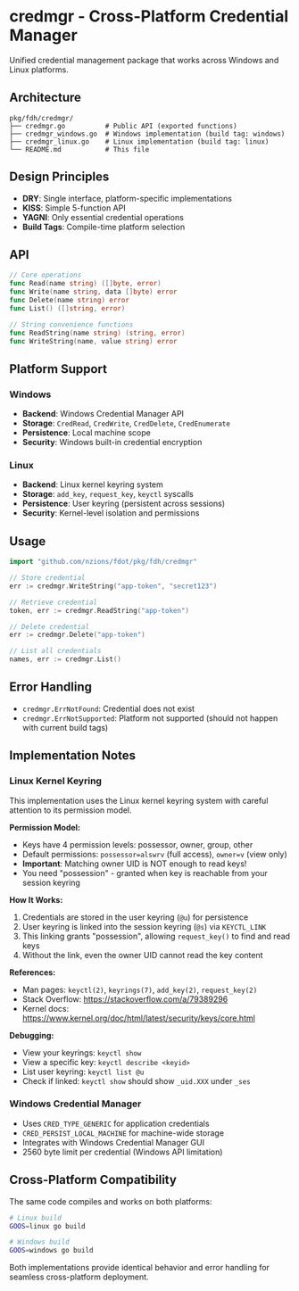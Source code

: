 # credmgr - Cross-Platform Credential Manager

Unified credential management package that works across Windows and Linux platforms.

## Architecture

```
pkg/fdh/credmgr/
├── credmgr.go          # Public API (exported functions)
├── credmgr_windows.go  # Windows implementation (build tag: windows)
├── credmgr_linux.go    # Linux implementation (build tag: linux)
└── README.md           # This file
```

## Design Principles

- **DRY**: Single interface, platform-specific implementations
- **KISS**: Simple 5-function API
- **YAGNI**: Only essential credential operations
- **Build Tags**: Compile-time platform selection

## API

```go
// Core operations
func Read(name string) ([]byte, error)
func Write(name string, data []byte) error
func Delete(name string) error
func List() ([]string, error)

// String convenience functions
func ReadString(name string) (string, error)
func WriteString(name, value string) error
```

## Platform Support

### Windows
- **Backend**: Windows Credential Manager API
- **Storage**: `CredRead`, `CredWrite`, `CredDelete`, `CredEnumerate`
- **Persistence**: Local machine scope
- **Security**: Windows built-in credential encryption

### Linux  
- **Backend**: Linux kernel keyring system
- **Storage**: `add_key`, `request_key`, `keyctl` syscalls
- **Persistence**: User keyring (persistent across sessions)
- **Security**: Kernel-level isolation and permissions

## Usage

```go
import "github.com/nzions/fdot/pkg/fdh/credmgr"

// Store credential
err := credmgr.WriteString("app-token", "secret123")

// Retrieve credential
token, err := credmgr.ReadString("app-token")

// Delete credential
err := credmgr.Delete("app-token")

// List all credentials
names, err := credmgr.List()
```

## Error Handling

- `credmgr.ErrNotFound`: Credential does not exist
- `credmgr.ErrNotSupported`: Platform not supported (should not happen with current build tags)

## Implementation Notes

### Linux Kernel Keyring

This implementation uses the Linux kernel keyring system with careful attention to its permission model.

**Permission Model:**
- Keys have 4 permission levels: possessor, owner, group, other
- Default permissions: `possessor=alswrv` (full access), `owner=v` (view only)
- **Important**: Matching owner UID is NOT enough to read keys!
- You need "possession" - granted when key is reachable from your session keyring

**How It Works:**
1. Credentials are stored in the user keyring (`@u`) for persistence
2. User keyring is linked into the session keyring (`@s`) via `KEYCTL_LINK`
3. This linking grants "possession", allowing `request_key()` to find and read keys
4. Without the link, even the owner UID cannot read the key content

**References:**
- Man pages: `keyctl(2)`, `keyrings(7)`, `add_key(2)`, `request_key(2)`
- Stack Overflow: https://stackoverflow.com/a/79389296
- Kernel docs: https://www.kernel.org/doc/html/latest/security/keys/core.html

**Debugging:**
- View your keyrings: `keyctl show`
- View a specific key: `keyctl describe <keyid>`
- List user keyring: `keyctl list @u`
- Check if linked: `keyctl show` should show `_uid.XXX` under `_ses`

### Windows Credential Manager
- Uses `CRED_TYPE_GENERIC` for application credentials  
- `CRED_PERSIST_LOCAL_MACHINE` for machine-wide storage
- Integrates with Windows Credential Manager GUI
- 2560 byte limit per credential (Windows API limitation)

## Cross-Platform Compatibility

The same code compiles and works on both platforms:
```bash
# Linux build
GOOS=linux go build

# Windows build  
GOOS=windows go build
```

Both implementations provide identical behavior and error handling for seamless cross-platform deployment.